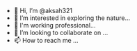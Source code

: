 - 👋 Hi, I’m @aksah321
- 👀 I’m interested in exploring the nature...
- 🌱 I'm working professional...
- 💞️ I’m looking to collaborate on ...
- 📫 How to reach me ...

<!---
ashokkumarsah/ashokkumarsah is a ✨ special ✨ repository because its `README.md` (this file) appears on your GitHub profile.
You can click the Preview link to take a look at your changes.
--->
